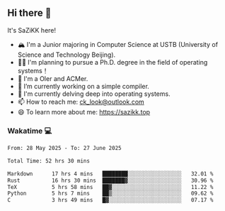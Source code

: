 ## Hi there 👋

It's SaZiKK here!

- 🏔️ I'm a Junior majoring in Computer Science  at USTB (University of Science and Technology Beijing).
- 🧑‍🎓 I'm planning to pursue a Ph.D. degree in the field of operating systems！
- 🚀 I'm a OIer and ACMer.
- 🔭 I’m currently working on a simple compiler.
- 🌱 I'm currently delving deep into operating systems.
- 📫 How to reach me: ck_look@outlook.com
- 😄 To learn more about me: https://sazikk.top

  
<!--
**SaZiKK/SaZiKK** is a ✨ _special_ ✨ repository because its `README.md` (this file) appears on your GitHub profile.

Here are some ideas to get you started:

- 🔭 I’m currently working on ...
- 🌱 I’m currently learning ...
- 👯 I’m looking to collaborate on ...
- 🤔 I’m looking for help with ...
- 💬 Ask me about ...
- 📫 How to reach me: ...
- 😄 Pronouns: ...
- ⚡ Fun fact: ...
-->

### Wakatime 💻

<!--START_SECTION:waka-->

```txt
From: 28 May 2025 - To: 27 June 2025

Total Time: 52 hrs 30 mins

Markdown      17 hrs 4 mins   ████████░░░░░░░░░░░░░░░░░   32.01 %
Rust          16 hrs 30 mins  ███████▓░░░░░░░░░░░░░░░░░   30.96 %
TeX           5 hrs 58 mins   ██▓░░░░░░░░░░░░░░░░░░░░░░   11.22 %
Python        5 hrs 7 mins    ██▒░░░░░░░░░░░░░░░░░░░░░░   09.62 %
C             3 hrs 49 mins   █▓░░░░░░░░░░░░░░░░░░░░░░░   07.17 %
```

<!--END_SECTION:waka-->
